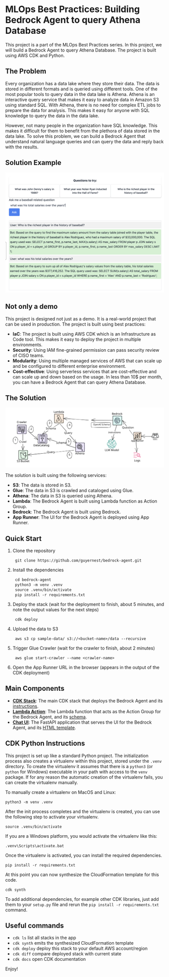 # MLOps Best Practices: Building Bedrock Agent to query Athena Database

This project is a part of the MLOps Best Practices series. In this project, we will build a Bedrock Agent to query Athena Database. The project is built using AWS CDK and Python.

## The Problem

Every organization has a data lake where they store their data. The data is stored in different formats and is queried using different tools. One of the most popular tools to query data in the data lake is Athena. Athena is an interactive query service that makes it easy to analyze data in Amazon S3 using standard SQL. With Athena, there is no need for complex ETL jobs to prepare the data for analysis. This makes it easy for anyone with SQL knowledge to query the data in the data lake.

However, not many people in the organization have SQL knowledge. This makes it difficult for them to benefit from the plethora of data stored in the data lake. To solve this problem, we can build a Bedrock Agent that understand natural language queries and can query the data and reply back with the results.

## Solution Example

![Bedrock Agent Chat UI](images/Bedrock-Agent-Chat.png)

## Not only a demo

This project is designed not just as a demo. It is a real-world project that can be used in production. The project is built using best practices:

* **IaC**: The project is built using AWS CDK which is an Infrastructure as Code tool. This makes it easy to deploy the project in multiple environments.
* **Security**: Using IAM fine-grained permission can pass security review of CISO teams.
* **Modularity**: Using multiple managed services of AWS that can scale up and be configured to different enterprise environment.
* **Cost-effective**: Using serverless services that are cost-effective and can scale up and down based on the usage. In less than 10$ per month, you can have a Bedrock Agent that can query Athena Database.

## The Solution

![Architecture Diagram](images/architecture.svg)

The solution is built using the following services:

* **S3**: The data is stored in S3.
* **Glue**: The data in S3 is crawled and cataloged using Glue.
* **Athena**: The data in S3 is queried using Athena.
* **Lambda**: The Bedrock Agent is built using Lambda function as Action Group.
* **Bedrock**: The Bedrock Agent is built using Bedrock.
* **App Runner**: The UI for the Bedrock Agent is deployed using App Runner.

## Quick Start

1. Clone the repository

        git clone https://github.com/guyernest/bedrock-agent.git

1. Install the dependencies

        cd bedrock-agent
        python3 -m venv .venv
        source .venv/bin/activate
        pip install -r requirements.txt

1. Deploy the stack (wait for the deployment to finish, about 5 minutes, and note the output values for the next steps)

        cdk deploy

1. Upload the data to S3

        aws s3 cp sample-data/ s3://<bucket-name>/data --recursive

1. Trigger Glue Crawler (wait for the crawler to finish, about 2 minutes)

        aws glue start-crawler --name <crawler-name>

1. Open the App Runner URL in the browser (appears in the output of the CDK deployment)

## Main Components

* **[CDK Stack](bedrock_agent/bedrock_agent_stack.py)**: The main CDK stack that deploys the Bedrock Agent and its [instructions](config/instruction.txt).
* **[Lambda Action](lambda/bedrock_agent_lambda.py)**: The Lambda function that acts as the Action Group for the Bedrock Agent, and its [schema](config/openai-schema.json).
* **[Chat UI](ui/bedrock_agent_chat_ui.py)**: The FastAPI application that serves the UI for the Bedrock Agent, and its [HTML template](ui/templates/chat.html).

## CDK Python Instructions

This project is set up like a standard Python project.  The initialization
process also creates a virtualenv within this project, stored under the `.venv`
directory.  To create the virtualenv it assumes that there is a `python3`
(or `python` for Windows) executable in your path with access to the `venv`
package. If for any reason the automatic creation of the virtualenv fails,
you can create the virtualenv manually.

To manually create a virtualenv on MacOS and Linux:

```shell
python3 -m venv .venv
```

After the init process completes and the virtualenv is created, you can use the following
step to activate your virtualenv.

```shell
source .venv/bin/activate
```

If you are a Windows platform, you would activate the virtualenv like this:

```shell
.venv\Scripts\activate.bat
```

Once the virtualenv is activated, you can install the required dependencies.

```shell
pip install -r requirements.txt
```

At this point you can now synthesize the CloudFormation template for this code.

```shell
cdk synth
```

To add additional dependencies, for example other CDK libraries, just add
them to your `setup.py` file and rerun the `pip install -r requirements.txt`
command.

## Useful commands

* `cdk ls`          list all stacks in the app
* `cdk synth`       emits the synthesized CloudFormation template
* `cdk deploy`      deploy this stack to your default AWS account/region
* `cdk diff`        compare deployed stack with current state
* `cdk docs`        open CDK documentation

Enjoy!

